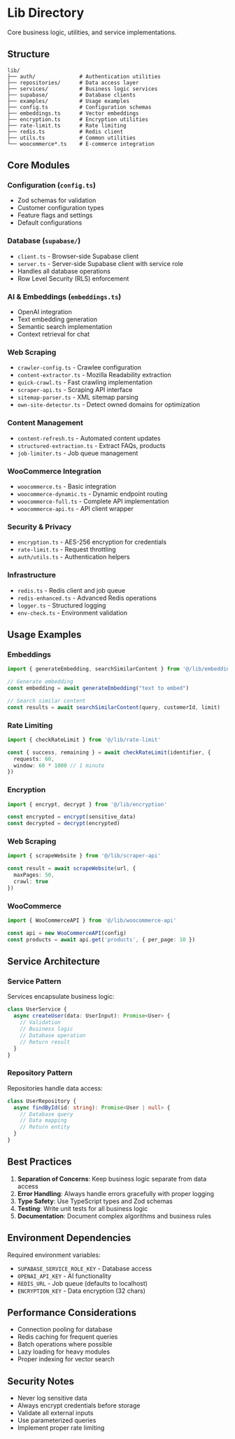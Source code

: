 # Lib Directory

Core business logic, utilities, and service implementations.

## Structure

```
lib/
├── auth/              # Authentication utilities
├── repositories/      # Data access layer
├── services/          # Business logic services
├── supabase/          # Database clients
├── examples/          # Usage examples
├── config.ts          # Configuration schemas
├── embeddings.ts      # Vector embeddings
├── encryption.ts      # Encryption utilities
├── rate-limit.ts      # Rate limiting
├── redis.ts           # Redis client
├── utils.ts           # Common utilities
└── woocommerce*.ts    # E-commerce integration
```

## Core Modules

### Configuration (`config.ts`)
- Zod schemas for validation
- Customer configuration types
- Feature flags and settings
- Default configurations

### Database (`supabase/`)
- `client.ts` - Browser-side Supabase client
- `server.ts` - Server-side Supabase client with service role
- Handles all database operations
- Row Level Security (RLS) enforcement

### AI & Embeddings (`embeddings.ts`)
- OpenAI integration
- Text embedding generation
- Semantic search implementation
- Context retrieval for chat

### Web Scraping
- `crawler-config.ts` - Crawlee configuration
- `content-extractor.ts` - Mozilla Readability extraction
- `quick-crawl.ts` - Fast crawling implementation
- `scraper-api.ts` - Scraping API interface
- `sitemap-parser.ts` - XML sitemap parsing
- `own-site-detector.ts` - Detect owned domains for optimization

### Content Management
- `content-refresh.ts` - Automated content updates
- `structured-extraction.ts` - Extract FAQs, products
- `job-limiter.ts` - Job queue management

### WooCommerce Integration
- `woocommerce.ts` - Basic integration
- `woocommerce-dynamic.ts` - Dynamic endpoint routing
- `woocommerce-full.ts` - Complete API implementation
- `woocommerce-api.ts` - API client wrapper

### Security & Privacy
- `encryption.ts` - AES-256 encryption for credentials
- `rate-limit.ts` - Request throttling
- `auth/utils.ts` - Authentication helpers

### Infrastructure
- `redis.ts` - Redis client and job queue
- `redis-enhanced.ts` - Advanced Redis operations
- `logger.ts` - Structured logging
- `env-check.ts` - Environment validation

## Usage Examples

### Embeddings
```typescript
import { generateEmbedding, searchSimilarContent } from '@/lib/embeddings'

// Generate embedding
const embedding = await generateEmbedding("text to embed")

// Search similar content
const results = await searchSimilarContent(query, customerId, limit)
```

### Rate Limiting
```typescript
import { checkRateLimit } from '@/lib/rate-limit'

const { success, remaining } = await checkRateLimit(identifier, {
  requests: 60,
  window: 60 * 1000 // 1 minute
})
```

### Encryption
```typescript
import { encrypt, decrypt } from '@/lib/encryption'

const encrypted = encrypt(sensitive_data)
const decrypted = decrypt(encrypted)
```

### Web Scraping
```typescript
import { scrapeWebsite } from '@/lib/scraper-api'

const result = await scrapeWebsite(url, {
  maxPages: 50,
  crawl: true
})
```

### WooCommerce
```typescript
import { WooCommerceAPI } from '@/lib/woocommerce-api'

const api = new WooCommerceAPI(config)
const products = await api.get('products', { per_page: 10 })
```

## Service Architecture

### Service Pattern
Services encapsulate business logic:
```typescript
class UserService {
  async createUser(data: UserInput): Promise<User> {
    // Validation
    // Business logic
    // Database operation
    // Return result
  }
}
```

### Repository Pattern
Repositories handle data access:
```typescript
class UserRepository {
  async findById(id: string): Promise<User | null> {
    // Database query
    // Data mapping
    // Return entity
  }
}
```

## Best Practices

1. **Separation of Concerns**: Keep business logic separate from data access
2. **Error Handling**: Always handle errors gracefully with proper logging
3. **Type Safety**: Use TypeScript types and Zod schemas
4. **Testing**: Write unit tests for all business logic
5. **Documentation**: Document complex algorithms and business rules

## Environment Dependencies

Required environment variables:
- `SUPABASE_SERVICE_ROLE_KEY` - Database access
- `OPENAI_API_KEY` - AI functionality
- `REDIS_URL` - Job queue (defaults to localhost)
- `ENCRYPTION_KEY` - Data encryption (32 chars)

## Performance Considerations

- Connection pooling for database
- Redis caching for frequent queries
- Batch operations where possible
- Lazy loading for heavy modules
- Proper indexing for vector search

## Security Notes

- Never log sensitive data
- Always encrypt credentials before storage
- Validate all external inputs
- Use parameterized queries
- Implement proper rate limiting